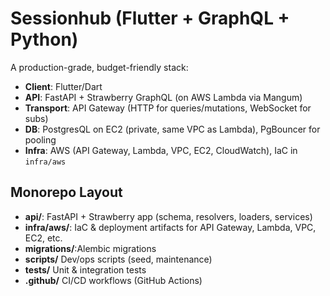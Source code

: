# Sessionhub (Flutter + GraphQL + Python)

A production-grade, budget-friendly stack:

- **Client**: Flutter/Dart
- **API**: FastAPI + Strawberry GraphQL (on AWS Lambda via Mangum)
- **Transport**: API Gateway (HTTP for queries/mutations, WebSocket for subs)
- **DB**: PostgresQL on EC2 (private, same VPC as Lambda), PgBouncer for pooling
- **Infra**: AWS (API Gateway, Lambda, VPC, EC2, CloudWatch), IaC in `infra/aws`

## Monorepo Layout

- **api/**: FastAPI + Strawberry app (schema, resolvers, loaders, services)
- **infra/aws/**: IaC & deployment artifacts for API Gateway, Lambda, VPC, EC2, etc.
- **migrations/**:Alembic migrations
- **scripts/** Dev/ops scripts (seed, maintenance)
- **tests/** Unit & integration tests
- **.github/**  CI/CD workflows (GitHub Actions)